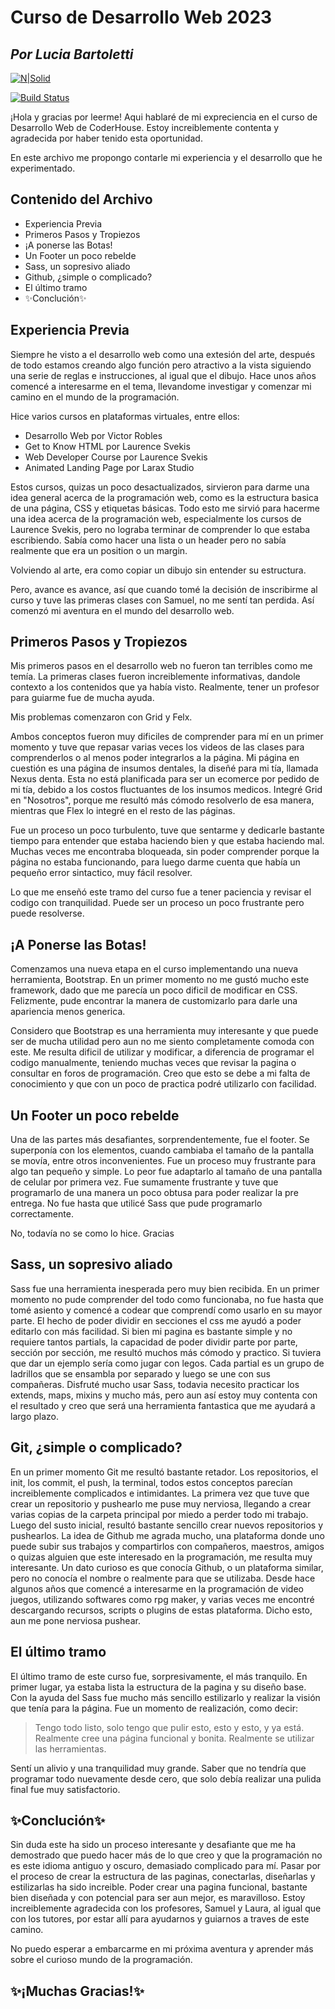 # Curso de Desarrollo Web 2023
## _Por Lucia Bartoletti_

[![N|Solid](https://cldup.com/dTxpPi9lDf.thumb.png)](https://nodesource.com/products/nsolid)

[![Build Status](https://travis-ci.org/joemccann/dillinger.svg?branch=master)](https://travis-ci.org/joemccann/dillinger)

¡Hola y gracias por leerme! Aqui hablaré de mi expreciencia en el curso de Desarrollo Web de CoderHouse. Estoy increiblemente contenta y agradecida por haber tenido esta oportunidad.

En este archivo me propongo contarle mi experiencia y el desarrollo que he experimentado.


## Contenido del Archivo

- Experiencia Previa
- Primeros Pasos y Tropiezos
- ¡A ponerse las Botas!
- Un Footer un poco rebelde
- Sass, un sopresivo aliado
- Github, ¿simple o complicado?
- El último tramo
- ✨Conclución✨

## Experiencia Previa

Siempre he visto a el desarrollo web como una extesión del arte, después de todo estamos creando algo función pero atractivo a la vista siguiendo una serie de reglas e instrucciones, al igual que el dibujo.
Hace unos años comencé a interesarme en el tema, llevandome investigar y comenzar mi camino en el mundo de la programación.

Hice varios cursos en plataformas virtuales, entre ellos:

- Desarrollo Web por Victor Robles
- Get to Know HTML por Laurence Svekis
- Web Developer Course por Laurence Svekis
- Animated Landing Page por Larax Studio

Estos cursos, quizas un poco desactualizados, sirvieron para darme una idea general acerca de la programación web, como es la estructura basica de una página, CSS y etiquetas básicas. Todo esto me sirvió para hacerme una idea acerca de la programación web, especialmente los cursos de Laurence Svekis, pero no lograba terminar de comprender lo que estaba escribiendo. Sabía como hacer una lista o un header pero no sabía realmente que era un position o un margin.

Volviendo al arte, era como copiar un dibujo sin entender su estructura.

Pero, avance es avance, así que cuando tomé la decisión de inscribirme al curso y tuve las primeras clases con Samuel, no me sentí tan perdida. 
Así comenzó mi aventura en el mundo del desarrollo web.


## Primeros Pasos y Tropiezos

Mis primeros pasos en el desarrollo web no fueron tan terribles como me temía. 
La primeras clases fueron increiblemente informativas, dandole contexto a los contenidos que ya había visto. Realmente, tener un profesor para guiarme fue de mucha ayuda.

Mis problemas comenzaron con Grid y Felx.

Ambos conceptos fueron muy dificiles de comprender para mí en un primer momento y tuve que repasar varias veces los videos de las clases para comprenderlos o al menos poder integrarlos a la página. 
Mi página en cuestión es una página de insumos dentales, la diseñé para mi tía, llamada Nexus denta. Esta no está planificada para ser un ecomerce por pedido de mi tía, debido a los costos fluctuantes de los insumos medicos. 
Integré Grid en "Nosotros", porque me resultó más cómodo resolverlo de esa manera, mientras que Flex lo integré en el resto de las páginas.

Fue un proceso un poco turbulento, tuve que sentarme y dedicarle bastante tiempo para entender que estaba haciendo bien y que estaba haciendo mal. 
Muchas veces me encontraba bloqueada, sin poder comprender porque la página no estaba funcionando, para luego darme cuenta que había un pequeño error sintactico, muy fácil resolver. 

Lo que me enseñó este tramo del curso fue a tener paciencia y revisar el codigo con tranquilidad. Puede ser un proceso un poco frustrante pero puede resolverse. 

## ¡A Ponerse las Botas!

Comenzamos una nueva etapa en el curso implementando una nueva herramienta, Bootstrap.
En un primer momento no me gustó mucho este framework, dado que me parecía un poco dificil de modificar en CSS. Felizmente, pude encontrar la manera de customizarlo para darle una apariencia menos generica.

Considero que Bootstrap es una herramienta muy interesante y que puede ser de mucha utilidad pero aun no me siento completamente comoda con este. 
Me resulta dificil de utilizar y modificar, a diferencia de programar el codigo manualmente, teniendo muchas veces que revisar la pagina o consultar en foros de programación. Creo que esto se debe a mi falta de conocimiento y que con un poco de practica podré utilizarlo con facilidad.

## Un Footer un poco rebelde

Una de las partes más desafiantes, sorprendentemente, fue el footer. 
Se superponía con los elementos, cuando cambiaba el tamaño de la pantalla se movía, entre otros inconvenientes. 
Fue un proceso muy frustrante para algo tan pequeño y simple. 
Lo peor fue adaptarlo al tamaño de una pantalla de celular por primera vez. Fue sumamente frustrante y tuve que programarlo de una manera un poco obtusa para poder realizar la pre entrega.
No fue hasta que utilicé Sass que pude programarlo correctamente.

No, todavía no se como lo hice.
Gracias


## Sass, un sopresivo aliado

Sass fue una herramienta inesperada pero muy bien recibida. 
En un primer momento no pude comprender del todo como funcionaba, no fue hasta que tomé asiento y comencé a codear que comprendí como usarlo en su mayor parte.
El hecho de poder dividir en secciones el css me ayudó a poder editarlo con más facilidad. Si bien mi pagina es bastante simple y no requiere tantos partials, la capacidad de poder dividir parte por parte, sección por sección, me resultó muchos más cómodo y practico.
Si tuviera que dar un ejemplo sería como jugar con legos. Cada partial es un grupo de ladrillos que se ensambla por separado y luego se une con sus compañeras. 
Disfruté mucho usar Sass, todavia necesito practicar los extends, maps, mixins y mucho más, pero aun así estoy muy contenta con el resultado y creo que será una herramienta fantastica que me ayudará a largo plazo.

## Git, ¿simple o complicado?

En un primer momento Git me resultó bastante retador.
Los repositorios, el init, los commit, el push, la terminal, todos estos conceptos parecían increiblemente complicados e intimidantes. 
La primera vez que tuve que crear un repositorio y pushearlo me puse muy nerviosa, llegando a crear varias copias de la carpeta principal por miedo a perder todo mi trabajo.
Luego del susto inicial, resultó bastante sencillo crear nuevos repositorios y pushearlos. 
La idea de Github me agrada mucho, una plataforma donde uno puede subir sus trabajos y compartirlos con compañeros, maestros, amigos o quizas alguien que este interesado en la programación, me resulta muy interesante. 
Un dato curioso es que conocía Github, o un plataforma similar, pero no conocía el nombre o realmente para que se utilizaba. Desde hace algunos años que comencé a interesarme en la programación de video juegos, utilizando softwares como rpg maker, y varias veces me encontré descargando recursos, scripts o plugins de estas plataforma. 
Dicho esto, aun me pone nerviosa pushear.

## El último tramo

El último tramo de este curso fue, sorpresivamente, el más tranquilo.
En primer lugar, ya estaba lista la estructura de la pagina y su diseño base. Con la ayuda del Sass fue mucho más sencillo estilizarlo y realizar la visión que tenía para la página. 
Fue un momento de realización, como decir:

> Tengo todo listo, solo tengo que
> pulir esto, esto y esto,
> y ya está.
> Realmente cree una página
> funcional y bonita.
> Realmente se utilizar
> las herramientas.

Sentí un alivio y una tranquilidad muy grande. Saber que no tendría que programar todo nuevamente desde cero, que solo debía realizar una pulida final fue muy satisfactorio.

## ✨Conclución✨

Sin duda este ha sido un proceso interesante y desafiante que me ha demostrado que puedo hacer más de lo que creo y que la programación no es este idioma antiguo y oscuro, demasiado complicado para mí. 
Pasar por el proceso de crear la estructura de las paginas, conectarlas, diseñarlas y estilizarlas ha sido increible. Poder crear una pagina funcional, bastante bien diseñada y con potencial para ser aun mejor, es maravilloso.
Estoy increiblemente agradecida con los profesores, Samuel y Laura, al igual que con los tutores, por estar allí para ayudarnos y guiarnos a traves de este camino. 

No puedo esperar a embarcarme en mi próxima aventura y aprender más sobre el curioso mundo de la programación. 



## ✨¡Muchas Gracias!✨






